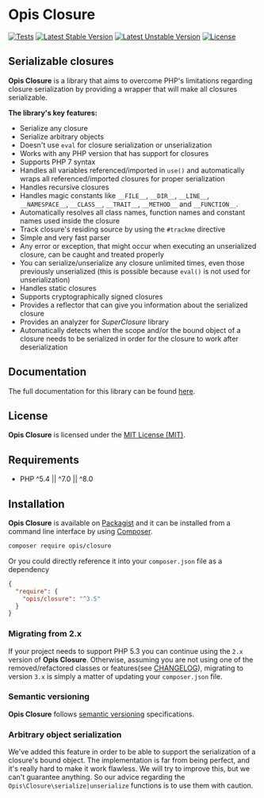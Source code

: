 # Opis Closure

[![Tests](https://github.com/opis/closure/workflows/Tests/badge.svg)](https://github.com/opis/closure/actions) [![Latest Stable Version](https://poser.pugx.org/opis/closure/v/stable.png)](https://packagist.org/packages/opis/closure)
[![Latest Unstable Version](https://poser.pugx.org/opis/closure/v/unstable.png)](https://packagist.org/packages/opis/closure) [![License](https://poser.pugx.org/opis/closure/license.png)](https://packagist.org/packages/opis/closure)

## Serializable closures

**Opis Closure** is a library that aims to overcome PHP's limitations regarding closure serialization by providing a wrapper that will make all closures serializable.

**The library's key features:**

- Serialize any closure
- Serialize arbitrary objects
- Doesn't use `eval` for closure serialization or unserialization
- Works with any PHP version that has support for closures
- Supports PHP 7 syntax
- Handles all variables referenced/imported in `use()` and automatically wraps all referenced/imported closures for proper serialization
- Handles recursive closures
- Handles magic constants like `__FILE__`, `__DIR__`, `__LINE__`, `__NAMESPACE__`, `__CLASS__`, `__TRAIT__`, `__METHOD__` and `__FUNCTION__`.
- Automatically resolves all class names, function names and constant names used inside the closure
- Track closure's residing source by using the `#trackme` directive
- Simple and very fast parser
- Any error or exception, that might occur when executing an unserialized closure, can be caught and treated properly
- You can serialize/unserialize any closure unlimited times, even those previously unserialized (this is possible because `eval()` is not used for unserialization)
- Handles static closures
- Supports cryptographically signed closures
- Provides a reflector that can give you information about the serialized closure
- Provides an analyzer for _SuperClosure_ library
- Automatically detects when the scope and/or the bound object of a closure needs to be serialized in order for the closure to work after deserialization

## Documentation

The full documentation for this library can be found [here][documentation].

## License

**Opis Closure** is licensed under the [MIT License (MIT)][license].

## Requirements

- PHP ^5.4 || ^7.0 || ^8.0

## Installation

**Opis Closure** is available on [Packagist] and it can be installed from a command line interface by using [Composer].

```bash
composer require opis/closure
```

Or you could directly reference it into your `composer.json` file as a dependency

```json
{
  "require": {
    "opis/closure": "^3.5"
  }
}
```

### Migrating from 2.x

If your project needs to support PHP 5.3 you can continue using the `2.x` version of **Opis Closure**. Otherwise, assuming you are not using one of the removed/refactored classes or features(see [CHANGELOG]), migrating to version `3.x` is simply a matter
of updating your `composer.json` file.

### Semantic versioning

**Opis Closure** follows [semantic versioning][SemVer] specifications.

### Arbitrary object serialization

We've added this feature in order to be able to support the serialization of a closure's bound object. The implementation is far from being perfect, and it's really hard to make it work flawless. We will try to improve this, but we can't guarantee
anything. So our advice regarding the `Opis\Closure\serialize|unserialize` functions is to use them with caution.

[documentation]: https://www.opis.io/closure 'Opis Closure'
[license]: http://opensource.org/licenses/MIT 'MIT License'
[Packagist]: https://packagist.org/packages/opis/closure 'Packagist'
[Composer]: https://getcomposer.org 'Composer'
[SemVer]: http://semver.org/ 'Semantic versioning'
[CHANGELOG]: https://github.com/opis/closure/blob/master/CHANGELOG.md 'Changelog'

